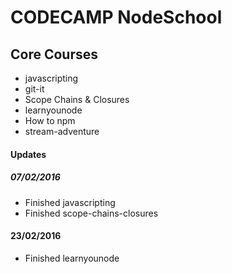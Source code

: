 # CODECAMP NodeSchool

## Core Courses
- javascripting
- git-it
- Scope Chains & Closures
- learnyounode
- How to npm
- stream-adventure

#### Updates
##### 07/02/2016
- Finished javascripting
- Finished scope-chains-closures

#### 23/02/2016
- Finished learnyounode
